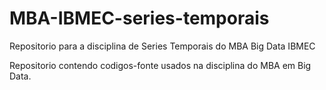 # MBA-IBMEC-series-temporais
Repositorio para a disciplina de Series Temporais do MBA Big Data IBMEC

Repositorio contendo codigos-fonte usados na disciplina do MBA em Big Data. 

